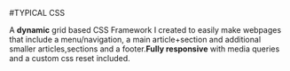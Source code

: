 #TYPICAL CSS

A __dynamic__ grid based CSS Framework I created to easily make  webpages that include a menu/navigation, a main article+section and additional smaller articles,sections and a footer.__Fully responsive__ with media queries and a custom css reset included.
